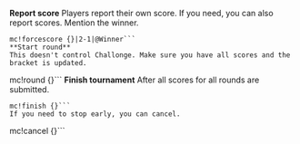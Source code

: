 **Report score**
Players report their own score.
If you need, you can also report scores. Mention the winner.
```
mc!forcescore {}|2-1|@Winner```
**Start round**
This doesn't control Challonge. Make sure you have all scores and the bracket is updated.
```
mc!round {}```
**Finish tournament**
After all scores for all rounds are submitted.
```
mc!finish {}```
If you need to stop early, you can cancel.
```
mc!cancel {}```
